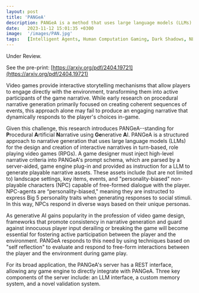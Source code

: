 ```yaml
---
layout: post
title: 'PANGeA'
description: PANGeA is a method that uses large language models (LLMs) guided by a game designer's criteria to procedurally generate narrative content for turn-based role-playing games (RPGs). This includes non-playable characters (NPCs) that exhibit traits from the Big 5 Personality Model. Notably, PANGeA aligns players' free-form, dynamic interactions with the game's generated narrative using a novel validation system to keep responses in line with the unfolding story. This system is supported by a server with a custom memory system (see "gaia") that provides context for generated responses. The server's REST interface allows for integration with any game engine and LLM interface.
date:   2023-11-12 15:01:35 +0300
image:  '/images/PAN.jpg'
tags:   [Intelligent Agents, Human Computation Gaming, Dark Shadows, NLP]
---
```


Under Review. 

See the pre-print: [https://arxiv.org/pdf/2404.19721](https://arxiv.org/pdf/2404.19721) 

Video games provide interactive storytelling mechanisms that allow players to engage directly with the environment, transforming them into active participants of the game narrative. While early research on procedural narrative generation primarily focused on creating coherent sequences of events, this approach alone may fail to produce an engaging narrative that dynamically responds to the player's choices in-game. 

Given this challenge, this research introduces PANGeA--standing for **P**rocedural **A**rtificial **N**arrative using **Ge**nerative **A**I. PANGeA is a structured approach to narrative generation that uses large language models (LLMs) for the design and creation of interactive narratives in turn-based, role playing video games (RPGs). A game designer must inject high-level narrative criteria into PANGeA's prompt schema, which are parsed by a server-aided, game engine plug-in and provided as instruction for a LLM to generate playable narrative assets. These assets include (but are not limited to) landscape settings, key items, events, and "personality-biased" non-playable characters (NPC) capable of free-formed dialogue with the player. NPC-agents are “personality-biased," meaning they are instructed to express Big 5 personality traits when generating responses to social stimuli. In this way, NPCs respond in diverse ways based on their unique personas.

As generative AI gains popularity in the profession of video game design, frameworks that promote consistency in narrative generation and guard against innocuous player input derailing or breaking the game will become essential for fostering active participation between the player and the environment. PANGeA responds to this need by using techniques based on "self reflection" to evaluate and respond to free-form interactions between the player and the environment during game play.

For its broad application, the PANGeA's server has a REST interface, allowing any game engine to directly integrate with PANGeA. Three key components of the server include: an LLM interface, a custom memory system, and a novel validation system. 

